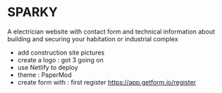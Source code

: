 # SPARKY
A electrician website with contact form and technical information about building and securing your habitation or industrial complex

- add construction site pictures
- create a logo : got 3 going on
- use Netlify to deploy
- theme : PaperMod
- create form with :
first register <https://app.getform.io/register>
